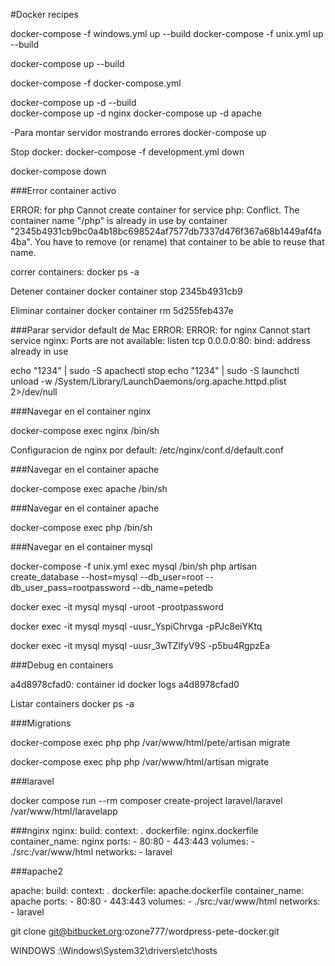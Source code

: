 #Docker recipes

docker-compose -f windows.yml up --build 
docker-compose -f unix.yml up --build

docker-compose up --build 

docker-compose -f docker-compose.yml 

docker-compose up -d --build   
docker-compose up -d nginx
docker-compose up -d apache

-Para montar servidor mostrando errores
docker-compose up

Stop docker:
docker-compose -f development.yml down

docker-compose down


###Error container activo

ERROR: for php  Cannot create container for service php: Conflict. The container name "/php" is already in use by container "2345b4931cb9bc0a4b18bc698524af7577db7337d476f367a68b1449af4fa4ba". You have to remove (or rename) that container to be able to reuse that name.


correr containers: 
docker ps -a

Detener container
docker container stop 2345b4931cb9

Eliminar container
docker container rm 5d255feb437e


###Parar servidor default de Mac
ERROR: ERROR: for nginx  Cannot start service nginx: Ports are not available: listen tcp 0.0.0.0:80: bind: address already in use

echo "1234" | sudo -S apachectl stop
echo "1234" | sudo -S launchctl unload -w /System/Library/LaunchDaemons/org.apache.httpd.plist 2>/dev/null


###Navegar en el container nginx

docker-compose exec nginx /bin/sh 

Configuracion de nginx por default:
/etc/nginx/conf.d/default.conf


###Navegar en el container apache

docker-compose exec apache /bin/sh 

###Navegar en el container apache

docker-compose exec php /bin/sh 

###Navegar en el container mysql

docker-compose -f unix.yml exec mysql /bin/sh 
php artisan create_database --host=mysql --db_user=root --db_user_pass=rootpassword --db_name=petedb

docker exec -it mysql mysql -uroot -prootpassword

docker exec -it mysql mysql -uusr_YspiChrvga -pPJc8eiYKtq

docker exec -it mysql mysql -uusr_3wTZlfyV9S -p5bu4RgpzEa

###Debug en containers
 
 a4d8978cfad0: container id
 docker logs a4d8978cfad0
 
 Listar containers
 docker ps -a


###Migrations

docker-compose exec php php /var/www/html/pete/artisan migrate

docker-compose exec php php /var/www/html/artisan migrate


###laravel

docker compose run --rm composer create-project laravel/laravel /var/www/html/laravelapp
 
###nginx
 nginx:
     build: 
       context: .
       dockerfile: nginx.dockerfile
     container_name: nginx
     ports: 
       - 80:80
       - 443:443
     volumes:
       - ./src:/var/www/html
     networks:
       - laravel

###apache2

 apache: 
    build:
      context: .
      dockerfile: apache.dockerfile
    container_name: apache
    ports: 
      - 80:80
      - 443:443
    volumes:
      - ./src:/var/www/html
    networks:
      - laravel

git clone git@bitbucket.org:ozone777/wordpress-pete-docker.git

WINDOWS 
:\Windows\System32\drivers\etc\hosts